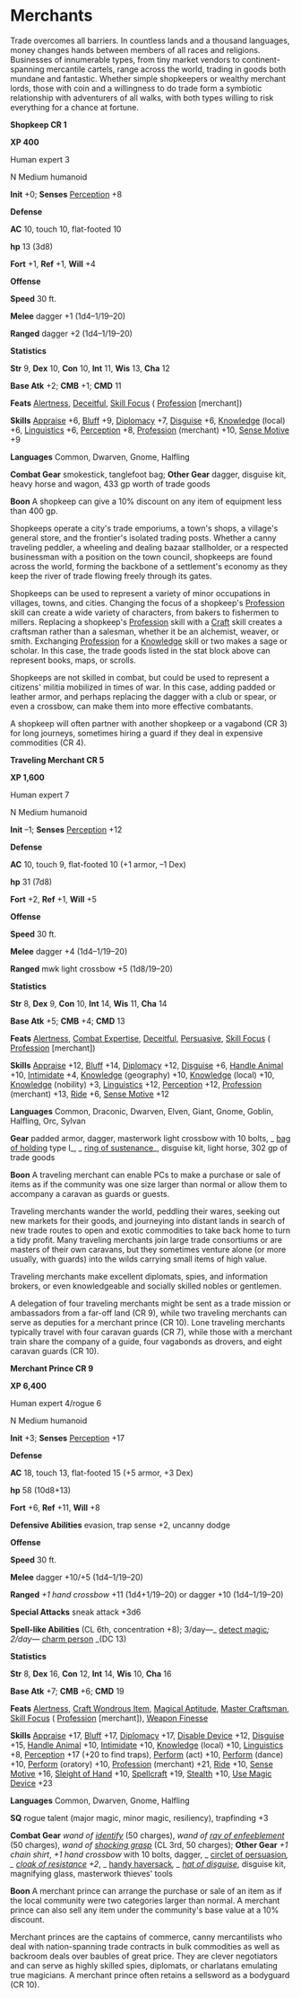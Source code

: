 # Merchants

Trade overcomes all barriers. In countless lands and a thousand languages, money changes hands between members of all races and religions. Businesses of innumerable types, from tiny market vendors to continent-spanning mercantile cartels, range across the world, trading in goods both mundane and fantastic. Whether simple shopkeepers or wealthy merchant lords, those with coin and a willingness to do trade form a symbiotic relationship with adventurers of all walks, with both types willing to risk everything for a chance at fortune.

**Shopkeep CR 1**

**XP 400**

Human expert 3

N Medium humanoid

**Init** +0; **Senses** [Perception](../../skills/perception.html#_perception) +8

**Defense**

**AC** 10, touch 10, flat-footed 10

**hp** 13 (3d8)

**Fort** +1, **Ref** +1, **Will** +4

**Offense**

**Speed** 30 ft.

**Melee** dagger +1 (1d4–1/19–20)

**Ranged** dagger +2 (1d4–1/19–20)

**Statistics**

**Str** 9, **Dex** 10, **Con** 10, **Int** 11, **Wis** 13, **Cha** 12

**Base Atk** +2; **CMB** +1; **CMD** 11

**Feats** [Alertness](../../feats.html#_alertness), [Deceitful](../../feats.html#_deceitful), [Skill Focus](../../feats.html#_skill-focus) ( [Profession](../../skills/profession.html#_profession) [merchant])

**Skills** [Appraise](../../skills/appraise.html#_appraise) +6, [Bluff](../../skills/bluff.html#_bluff) +9, [Diplomacy](../../skills/diplomacy.html#_diplomacy) +7, [Disguise](../../skills/disguise.html#_disguise) +6, [Knowledge](../../skills/knowledge.html#_knowledge) (local) +6, [Linguistics](../../skills/linguistics.html#_linguistics) +6, [Perception](../../skills/perception.html#_perception) +8, [Profession](../../skills/profession.html#_profession) (merchant) +10, [Sense Motive](../../skills/senseMotive.html#_sense-motive) +9

**Languages** Common, Dwarven, Gnome, Halfling

**Combat Gear** smokestick, tanglefoot bag; **Other Gear** dagger, disguise kit, heavy horse and wagon, 433 gp worth of trade goods

**Boon** A shopkeep can give a 10% discount on any item of equipment less than 400 gp.

Shopkeeps operate a city's trade emporiums, a town's shops, a village's general store, and the frontier's isolated trading posts. Whether a canny traveling peddler, a wheeling and dealing bazaar stallholder, or a respected businessman with a position on the town council, shopkeeps are found across the world, forming the backbone of a settlement's economy as they keep the river of trade flowing freely through its gates.

Shopkeeps can be used to represent a variety of minor occupations in villages, towns, and cities. Changing the focus of a shopkeep's [Profession](../../skills/profession.html#_profession) skill can create a wide variety of characters, from bakers to fishermen to millers. Replacing a shopkeep's [Profession](../../skills/profession.html#_profession) skill with a [Craft](../../skills/craft.html#_craft) skill creates a craftsman rather than a salesman, whether it be an alchemist, weaver, or smith. Exchanging [Profession](../../skills/profession.html#_profession) for a [Knowledge](../../skills/knowledge.html#_knowledge) skill or two makes a sage or scholar. In this case, the trade goods listed in the stat block above can represent books, maps, or scrolls.

Shopkeeps are not skilled in combat, but could be used to represent a citizens' militia mobilized in times of war. In this case, adding padded or leather armor, and perhaps replacing the dagger with a club or spear, or even a crossbow, can make them into more effective combatants.

A shopkeep will often partner with another shopkeep or a vagabond (CR 3) for long journeys, sometimes hiring a guard if they deal in expensive commodities (CR 4).

**Traveling Merchant CR 5**

**XP 1,600**

Human expert 7

N Medium humanoid

**Init** –1; **Senses** [Perception](../../skills/perception.html#_perception) +12

**Defense**

**AC** 10, touch 9, flat-footed 10 (+1 armor, –1 Dex)

**hp** 31 (7d8)

**Fort** +2, **Ref** +1, **Will** +5

**Offense**

**Speed** 30 ft.

**Melee** dagger +4 (1d4–1/19–20)

**Ranged** mwk light crossbow +5 (1d8/19–20)

**Statistics**

**Str** 8, **Dex** 9, **Con** 10, **Int** 14, **Wis** 11, **Cha** 14

**Base Atk** +5; **CMB** +4; **CMD** 13

**Feats** [Alertness](../../feats.html#_alertness), [Combat Expertise](../../feats.html#_combat-expertise), [Deceitful](../../feats.html#_deceitful), [Persuasive](../../feats.html#_persuasive), [Skill Focus](../../feats.html#_skill-focus) ( [Profession](../../skills/profession.html#_profession) [merchant])

**Skills** [Appraise](../../skills/appraise.html#_appraise) +12, [Bluff](../../skills/bluff.html#_bluff) +14, [Diplomacy](../../skills/diplomacy.html#_diplomacy) +12, [Disguise](../../skills/disguise.html#_disguise) +6, [Handle Animal](../../skills/handleAnimal.html#_handle-animal) +10, [Intimidate](../../skills/intimidate.html#_intimidate) +4, [Knowledge](../../skills/knowledge.html#_knowledge) (geography) +10, [Knowledge](../../skills/knowledge.html#_knowledge) (local) +10, [Knowledge](../../skills/knowledge.html#_knowledge) (nobility) +3, [Linguistics](../../skills/linguistics.html#_linguistics) +12, [Perception](../../skills/perception.html#_perception) +12, [Profession](../../skills/profession.html#_profession) (merchant) +13, [Ride](../../skills/ride.html#_ride) +6, [Sense Motive](../../skills/senseMotive.html#_sense-motive) +12

**Languages** Common, Draconic, Dwarven, Elven, Giant, Gnome, Goblin, Halfling, Orc, Sylvan

**Gear** padded armor, dagger, masterwork light crossbow with 10 bolts, _ [bag of holding](../../magicItems/wondrousItems.html#_bag-of-holding) type I_, _ [ring of sustenance](../../magicItems/rings.html#_ring-of-sustenance)_, disguise kit, light horse, 302 gp of trade goods

**Boon** A traveling merchant can enable PCs to make a purchase or sale of items as if the community was one size larger than normal or allow them to accompany a caravan as guards or guests.

Traveling merchants wander the world, peddling their wares, seeking out new markets for their goods, and journeying into distant lands in search of new trade routes to open and exotic commodities to take back home to turn a tidy profit. Many traveling merchants join large trade consortiums or are masters of their own caravans, but they sometimes venture alone (or more usually, with guards) into the wilds carrying small items of high value.

Traveling merchants make excellent diplomats, spies, and information brokers, or even knowledgeable and socially skilled nobles or gentlemen.

A delegation of four traveling merchants might be sent as a trade mission or ambassadors from a far-off land (CR 9), while two traveling merchants can serve as deputies for a merchant prince (CR 10). Lone traveling merchants typically travel with four caravan guards (CR 7), while those with a merchant train share the company of a guide, four vagabonds as drovers, and eight caravan guards (CR 10).

**Merchant Prince CR 9**

**XP 6,400**

Human expert 4/rogue 6

N Medium humanoid

**Init** +3; **Senses** [Perception](../../skills/perception.html#_perception) +17

**Defense**

**AC** 18, touch 13, flat-footed 15 (+5 armor, +3 Dex)

**hp** 58 (10d8+13)

**Fort** +6, **Ref** +11, **Will** +8

**Defensive Abilities** evasion, trap sense +2, uncanny dodge

**Offense**

**Speed** 30 ft.

**Melee** dagger +10/+5 (1d4–1/19–20)

**Ranged** _+1 hand crossbow_ +11 (1d4+1/19–20) or dagger +10 (1d4–1/19–20)

**Special Attacks** sneak attack +3d6

**Spell-like Abilities** (CL 6th, concentration +8); 3/day—_ [detect magic](../../spells/detectMagic.html#_detect-magic)_; 2/day—_ [charm person](../../spells/charmPerson.html#_charm-person) _(DC 13)

**Statistics**

**Str** 8, **Dex** 16, **Con** 12, **Int** 14, **Wis** 10, **Cha** 16

**Base Atk** +7; **CMB** +6; **CMD** 19

**Feats** [Alertness](../../feats.html#_alertness), [Craft Wondrous Item](../../feats.html#_craft-wondrous-item), [Magical Aptitude](../../feats.html#_magical-aptitude), [Master Craftsman](../../feats.html#_master-craftsman), [Skill Focus](../../feats.html#_skill-focus) ( [Profession](../../skills/profession.html#_profession) [merchant]), [Weapon Finesse](../../feats.html#_weapon-finesse)

**Skills** [Appraise](../../skills/appraise.html#_appraise) +17, [Bluff](../../skills/bluff.html#_bluff) +17, [Diplomacy](../../skills/diplomacy.html#_diplomacy) +17, [Disable Device](../../skills/disableDevice.html#_disable-device) +12, [Disguise](../../skills/disguise.html#_disguise) +15, [Handle Animal](../../skills/handleAnimal.html#_handle-animal) +10, [Intimidate](../../skills/intimidate.html#_intimidate) +10, [Knowledge](../../skills/knowledge.html#_knowledge) (local) +10, [Linguistics](../../skills/linguistics.html#_linguistics) +8, [Perception](../../skills/perception.html#_perception) +17 (+20 to find traps), [Perform](../../skills/perform.html#_perform) (act) +10, [Perform](../../skills/perform.html#_perform) (dance) +10, [Perform](../../skills/perform.html#_perform) (oratory) +10, [Profession](../../skills/profession.html#_profession) (merchant) +21, [Ride](../../skills/ride.html#_ride) +10, [Sense Motive](../../skills/senseMotive.html#_sense-motive) +16, [Sleight of Hand](../../skills/sleightOfHand.html#_sleight-of-hand) +10, [Spellcraft](../../skills/spellcraft.html#_spellcraft) +19, [Stealth](../../skills/stealth.html#_stealth) +10, [Use Magic Device](../../skills/useMagicDevice.html#_use-magic-device) +23

**Languages** Common, Dwarven, Gnome, Halfling

**SQ** rogue talent (major magic, minor magic, resiliency), trapfinding +3

**Combat Gear** _wand of [identify](../../spells/identify.html#_identify)_ (50 charges), _wand of [ray of enfeeblement](../../spells/rayOfEnfeeblement.html#_ray-of-enfeeblement)_ (50 charges), _wand of [shocking grasp](../../spells/shockingGrasp.html#_shocking-grasp)_ (CL 3rd, 50 charges); **Other Gear** _+1 chain shirt_, _+1 hand crossbow_ with 10 bolts, dagger, _ [circlet of persuasion](../../magicItems/wondrousItems.html#_circlet-of-persuasion)_, _ [cloak of resistance](../../magicItems/wondrousItems.html#_cloak-of-resistance) +2_, _ [handy haversack](../../magicItems/wondrousItems.html#_handy-haversack)_, _ [hat of disguise](../../magicItems/wondrousItems.html#_hat-of-disguise)_, disguise kit, magnifying glass, masterwork thieves' tools

**Boon** A merchant prince can arrange the purchase or sale of an item as if the local community were two categories larger than normal. A merchant prince can also sell any item under the community's base value at a 10% discount.

Merchant princes are the captains of commerce, canny mercantilists who deal with nation-spanning trade contracts in bulk commodities as well as backroom deals over baubles of great price. They are clever negotiators and can serve as highly skilled spies, diplomats, or charlatans emulating true magicians. A merchant prince often retains a sellsword as a bodyguard (CR 10).

